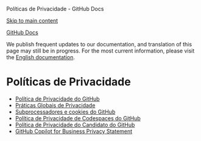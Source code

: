 Políticas de Privacidade - GitHub Docs

[Skip to main content](#main-content)

[](/pt)[GitHub Docs](/pt)

We publish frequent updates to our documentation, and translation of this page may still be in progress. For the most current information, please visit the [English documentation](/en).

Políticas de Privacidade
==========

* [Política de Privacidade do GitHub](/pt/site-policy/privacy-policies/github-privacy-statement)
* [Práticas Globais de Privacidade](/pt/site-policy/privacy-policies/global-privacy-practices)
* [Subprocessadores e cookies do GitHub](/pt/site-policy/privacy-policies/github-subprocessors-and-cookies)
* [Política de Privacidade de Codespaces do GitHub](/pt/site-policy/privacy-policies/github-codespaces-privacy-statement)
* [Política de Privacidade do Candidato do GitHub](/pt/site-policy/privacy-policies/github-candidate-privacy-policy)
* [GitHub Copilot for Business Privacy Statement](/pt/site-policy/privacy-policies/github-copilot-for-business-privacy-statement)

